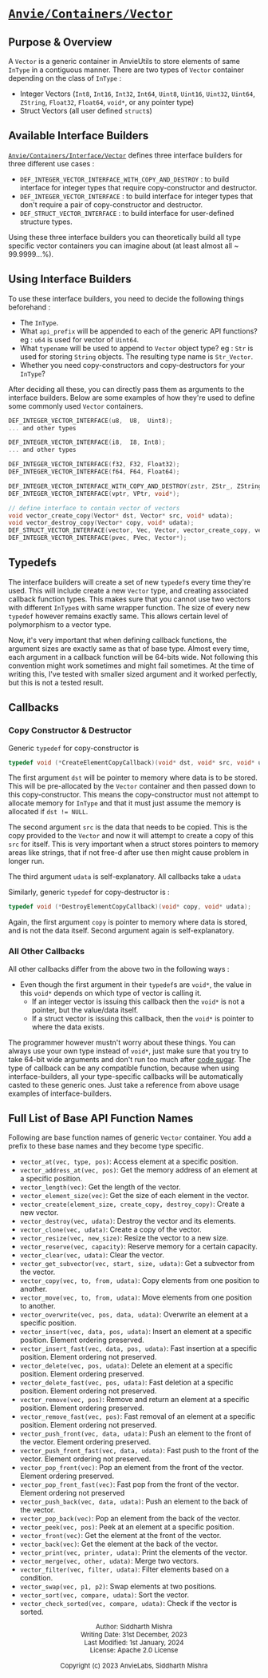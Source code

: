 # [`Anvie/Containers/Vector`](../Vector.h)

## Purpose & Overview

A `Vector` is a generic container in AnvieUtils to store elements of same `InType` in a contiguous manner. There are two types of `Vector` container depending on the class of `InType` :
- Integer Vectors (`Int8`, `Int16`, `Int32`, `Int64`, `Uint8`, `Uint16`, `Uint32`, `Uint64`, `ZString`, `Float32`, `Float64`, `void*`, or any pointer type)
- Struct Vectors (all user defined `struct`s)

## Available Interface Builders
[`Anvie/Containers/Interface/Vector`](../Interface/Vector.h) defines three interface builders for three different use cases :
- `DEF_INTEGER_VECTOR_INTERFACE_WITH_COPY_AND_DESTROY` : to build interface for integer types that require copy-constructor and destructor.
- `DEF_INTEGER_VECTOR_INTERFACE` : to build interface for integer types that don't require a pair of copy-constructor and destructor.
- `DEF_STRUCT_VECTOR_INTERFACE` : to build interface for user-defined structure types.

Using these three interface builders you can theoretically build all type specific vector containers you can imagine about (at least almost all ~ 99.9999...%).

## Using Interface Builders
To use these interface builders, you need to decide the following things beforehand :
- The `InType`.
- What `api_prefix` will be appended to each of the generic API functions? eg : `u64` is used for vector of `Uint64`.
- What `typename` will be used to append to `Vector` object type? eg : `Str` is used for storing `String` objects. The resulting type name is `Str_Vector`.
- Whether you need copy-constructors and copy-destructors for your `InType`?

After deciding all these, you can directly pass them as arguments to the interface builders. Below are some examples of how they're used to define some commonly used `Vector` containers.  

```c
DEF_INTEGER_VECTOR_INTERFACE(u8,  U8,  Uint8);
... and other types

DEF_INTEGER_VECTOR_INTERFACE(i8,  I8, Int8);
... and other types

DEF_INTEGER_VECTOR_INTERFACE(f32, F32, Float32);
DEF_INTEGER_VECTOR_INTERFACE(f64, F64, Float64);

DEF_INTEGER_VECTOR_INTERFACE_WITH_COPY_AND_DESTROY(zstr, ZStr_, ZString, zstr_create_copy, zstr_destroy_copy);
DEF_INTEGER_VECTOR_INTERFACE(vptr, VPtr, void*);

// define interface to contain vector of vectors
void vector_create_copy(Vector* dst, Vector* src, void* udata);
void vector_destroy_copy(Vector* copy, void* udata);
DEF_STRUCT_VECTOR_INTERFACE(vector, Vec, Vector, vector_create_copy, vector_destroy_copy);
DEF_INTEGER_VECTOR_INTERFACE(pvec, PVec, Vector*);
```
## Typedefs

The interface builders will create a set of new `typedef`s every time they're used. This will include create a new `Vector` type, and creating associated callback function types. This makes sure that you cannot use two vectors with different `InType`s with same wrapper function. The size of every new `typedef` however remains exactly same. This allows certain level of polymorphism to a vector type.

Now, it's very important that when defining callback functions, the argument sizes are exactly same as that of base type. Almost every time, each argument in a callback function will be 64-bits wide. Not following this convention might work sometimes and might fail sometimes. At the time of writing this, I've tested with smaller sized argument and it worked perfectly, but this is not a tested result.

## Callbacks
### Copy Constructor & Destructor
Generic `typedef` for copy-constructor is 
``` c
typedef void (*CreateElementCopyCallback)(void* dst, void* src, void* udata);
```
The first argument `dst` will be pointer to memory where data is to be stored. This will be pre-allocated by the `Vector` container and then passed down to this copy-constructor. This means the copy-constructor must not attempt to allocate memory for `InType` and that it must just assume the memory is allocated if `dst != NULL`.  

The second argument `src` is the data that needs to be copied. This is the copy provided to the `Vector` and now it will attempt to create a copy of this `src` for itself. This is very important when a struct stores pointers to memory areas like strings, that if not free-d after use then might cause problem in longer run.  

The third argument `udata` is self-explanatory. All callbacks take a `udata`  

Similarly, generic `typedef` for copy-destructor is  :  

``` c
typedef void (*DestroyElementCopyCallback)(void* copy, void* udata);
```

Again, the first argument `copy` is pointer to memory where data is stored, and is not the data itself. Second argument again is self-explanatory.

### All Other Callbacks

All other callbacks differ from the above two in the following ways :
- Even though the first argument in their `typedef`s are `void*`, the value in this `void*` depends on which type of vector is calling it. 
	- If an integer vector is issuing this callback then the `void*` is not a pointer, but the value/data itself.
	- If a struct vector is issuing this callback, then the `void*` is pointer to where the data exists.

The programmer however mustn't worry about these things. You can always use your own type instead of `void*`, just make sure that you try to take 64-bit wide arguments and don't run too much after [code sugar](https://en.wikipedia.org/wiki/Syntactic_sugar). The type of callback can be any compatible function, because when using interface-builders, all your type-specific callbacks will be automatically casted to these generic ones. Just take a reference from above usage examples of interface-builders.

## Full List of Base API Function Names
Following are base function names of generic `Vector` container. You add a prefix to these base names and they become type specific.

- `vector_at(vec, type, pos)`: Access element at a specific position.
- `vector_address_at(vec, pos)`: Get the memory address of an element at a specific position.
- `vector_length(vec)`: Get the length of the vector.
- `vector_element_size(vec)`: Get the size of each element in the vector.
- `vector_create(element_size, create_copy, destroy_copy)`: Create a new vector.
- `vector_destroy(vec, udata)`: Destroy the vector and its elements.
- `vector_clone(vec, udata)`: Create a copy of the vector.
- `vector_resize(vec, new_size)`: Resize the vector to a new size.
- `vector_reserve(vec, capacity)`: Reserve memory for a certain capacity.
- `vector_clear(vec, udata)`: Clear the vector.
- `vector_get_subvector(vec, start, size, udata)`: Get a subvector from the vector.
- `vector_copy(vec, to, from, udata)`: Copy elements from one position to another.
- `vector_move(vec, to, from, udata)`: Move elements from one position to another.
- `vector_overwrite(vec, pos, data, udata)`: Overwrite an element at a specific position.
- `vector_insert(vec, data, pos, udata)`: Insert an element at a specific position. Element ordering preserved.
- `vector_insert_fast(vec, data, pos, udata)`: Fast insertion at a specific position. Element ordering not preserved.
- `vector_delete(vec, pos, udata)`: Delete an element at a specific position. Element ordering preserved.
- `vector_delete_fast(vec, pos, udata)`: Fast deletion at a specific position. Element ordering not preserved.
- `vector_remove(vec, pos)`: Remove and return an element at a specific position. Element ordering preserved.
- `vector_remove_fast(vec, pos)`: Fast removal of an element at a specific position. Element ordering not preserved.
- `vector_push_front(vec, data, udata)`: Push an element to the front of the vector. Element ordering preserved.
- `vector_push_front_fast(vec, data, udata)`: Fast push to the front of the vector. Element ordering not preserved.
- `vector_pop_front(vec)`: Pop an element from the front of the vector. Element ordering preserved.
- `vector_pop_front_fast(vec)`: Fast pop from the front of the vector. Element ordering not preserved
- `vector_push_back(vec, data, udata)`: Push an element to the back of the vector.
- `vector_pop_back(vec)`: Pop an element from the back of the vector.
- `vector_peek(vec, pos)`: Peek at an element at a specific position.
- `vector_front(vec)`: Get the element at the front of the vector.
- `vector_back(vec)`: Get the element at the back of the vector.
- `vector_print(vec, printer, udata)`: Print the elements of the vector.
- `vector_merge(vec, other, udata)`: Merge two vectors.
- `vector_filter(vec, filter, udata)`: Filter elements based on a condition.
- `vector_swap(vec, p1, p2)`: Swap elements at two positions.
- `vector_sort(vec, compare, udata)`: Sort the vector.
- `vector_check_sorted(vec, compare, udata)`: Check if the vector is sorted.

<p align="center" style="font-size: small; line-height: 1.2;">
    Author: Siddharth Mishra<br>
    Writing Date: 31st December, 2023<br>
    Last Modified: 1st January, 2024<br>
    License: Apache 2.0 License<br> <br>
    Copyright (c) 2023 AnvieLabs, Siddharth Mishra
</p>
